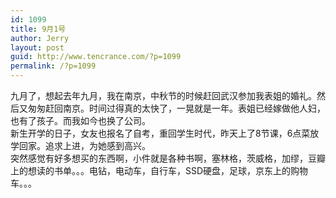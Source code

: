 ```yaml
---
id: 1099
title: 9月1号
author: Jerry
layout: post
guid: http://www.tencrance.com/?p=1099
permalink: /?p=1099
---
```

九月了，想起去年九月，我在南京，中秋节的时候赶回武汉参加我表姐的婚礼。然后又匆匆赶回南京。时间过得真的太快了，一晃就是一年。表姐已经嫁做他人妇，也有了孩子。而我如今也换了公司。  
新生开学的日子，女友也报名了自考，重回学生时代，昨天上了8节课，6点菜放学回家。追求上进，为她感到高兴。  
突然感觉有好多想买的东西啊，小件就是各种书啊，塞林格，茨威格，加缪，豆瓣上的想读的书单。。。电钻，电动车，自行车，SSD硬盘，足球，京东上的购物车。。。